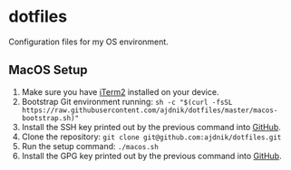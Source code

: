 # dotfiles
Configuration files for my OS environment.

## MacOS Setup

1. Make sure you have [iTerm2](https://www.iterm2.com/) installed on your device.
2. Bootstrap Git environment running: `sh -c "$(curl -fsSL https://raw.githubusercontent.com/ajdnik/dotfiles/master/macos-bootstrap.sh)"`
3. Install the SSH key printed out by the previous command into [GitHub](https://github.com/settings/keys).
4. Clone the repository: `git clone git@github.com:ajdnik/dotfiles.git`
5. Run the setup command: `./macos.sh`
6. Install the GPG key printed out by the previous command into [GitHub](https://github.com/settings/keys).
